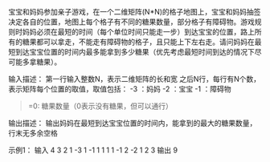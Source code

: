 宝宝和妈妈参加亲子游戏，在一个二维矩阵(N*N)的格子地图上，宝宝和妈妈抽签决定各自的位置，地图上每个格子有不同的糖果数量，部分格子有障碍物。游戏规则时妈妈必须在最短的时间（每个单位时间只能走一步）到达宝宝的位置，路上所有的糖果都可以拿走，不能走有障碍物的格子，且只能上下左右走。请问妈妈在最短到达宝宝位置的时间内最多能拿到多少糖果（优先考虑最短时间到达的情况下尽可能多拿糖果）。

输入描述：
第一行输入整数N，表示二维矩阵的长和宽
之后N行，每行有N个数，表示矩阵每个位置的取值，取值包括：
-3 ：妈妈
-2 ：宝宝
-1 ：障碍物
>=0: 糖果数量（0表示没有糖果，但可以通行）

输出描述：
输出妈妈在最短到达宝宝位置的时间内，能拿到的最大的糖果数量，行末无多余空格

示例1：
输入
4
3 2 1 -3
1 -1 1 1
1 1 -1 2
-2 1 2 3
输出
9
